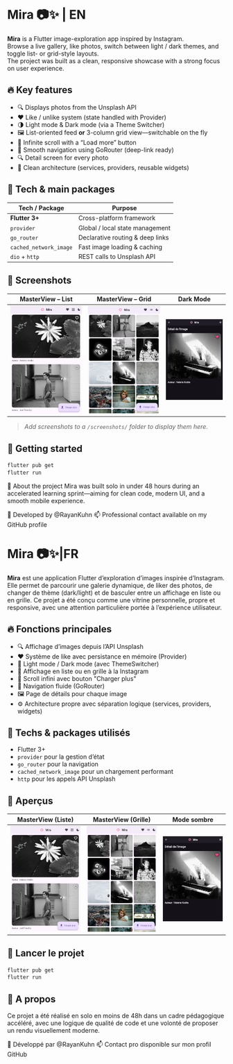 # Mira 📷✨ | EN

**Mira** is a Flutter image-exploration app inspired by Instagram.  
Browse a live gallery, like photos, switch between light / dark themes, and toggle list- or grid-style layouts.  
The project was built as a clean, responsive showcase with a strong focus on user experience.

## 🔥 Key features

- 🔍 Displays photos from the Unsplash API
- ❤️ Like / unlike system (state handled with Provider)
- 🌗 Light mode & Dark mode (via a Theme Switcher)
- 🖼️ List-oriented feed **or** 3-column grid view—switchable on the fly
- 🔁 Infinite scroll with a “Load more” button
- 🧭 Smooth navigation using GoRouter (deep-link ready)
- 🔍 Detail screen for every photo
- 🧱 Clean architecture (services, providers, reusable widgets)

## 🧪 Tech & main packages

| Tech / Package | Purpose |
|----------------|---------|
| **Flutter 3+** | Cross-platform framework |
| `provider` | Global / local state management |
| `go_router` | Declarative routing & deep links |
| `cached_network_image` | Fast image loading & caching |
| `dio` + `http` | REST calls to Unsplash API |

## 📸 Screenshots

| MasterView – List | MasterView – Grid | Dark Mode |
|-------------------|-------------------|-----------|
| ![list](screenshots/list_view.png) | ![grid](screenshots/grid_view.png) | ![dark](screenshots/dark_mode.png) |

> *Add screenshots to a `/screenshots/` folder to display them here.*

## 🚀 Getting started

```bash
flutter pub get
flutter run
```

🤝 About the project
Mira was built solo in under 48 hours during an accelerated learning sprint—aiming for clean code, modern UI, and a smooth mobile experience.

👤 Developed by @RayanKuhn
📫 Professional contact available on my GitHub profile


# Mira 📷✨|FR

**Mira** est une application Flutter d’exploration d’images inspirée d’Instagram. Elle permet de parcourir une galerie dynamique, de liker des photos, de changer de thème (dark/light) et de basculer entre un affichage en liste ou en grille. Ce projet a été conçu comme une vitrine personnelle, propre et responsive, avec une attention particulière portée à l’expérience utilisateur.

## 🔥 Fonctions principales

- 🔍 Affichage d’images depuis l’API Unsplash
- ❤️ Système de like avec persistance en mémoire (Provider)
- 🌙 Light mode / Dark mode (avec ThemeSwitcher)
- 📱 Affichage en liste ou en grille à la Instagram
- 🔁 Scroll infini avec bouton "Charger plus"
- 🧭 Navigation fluide (GoRouter)
- 🖼️ Page de détails pour chaque image
- ⚙️ Architecture propre avec séparation logique (services, providers, widgets)

## 🧪 Techs & packages utilisés

- Flutter 3+
- `provider` pour la gestion d’état
- `go_router` pour la navigation
- `cached_network_image` pour un chargement performant
- `http` pour les appels API Unsplash

## 📸 Aperçus

| MasterView (Liste) | MasterView (Grille) | Mode sombre |
|-------------------|---------------------|-------------|
| ![list](screenshots/list_view.png) | ![grid](screenshots/grid_view.png) | ![dark](screenshots/dark_mode.png) |

## 🚀 Lancer le projet

```bash
flutter pub get
flutter run
```

## 🤝 A propos

Ce projet a été réalisé en solo en moins de 48h dans un cadre pédagogique accéléré, avec une logique de qualité de code et une volonté de proposer un rendu visuellement moderne.

👤 Développé par @RayanKuhn
📫 Contact pro disponible sur mon profil GitHub


